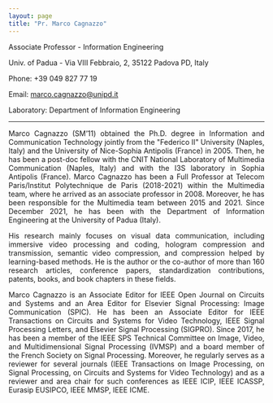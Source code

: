 ```yaml
---
layout: page
title: "Pr. Marco Cagnazzo"
---
```


Associate Professor - Information Engineering

Univ. of Padua - Via VIII Febbraio, 2, 35122 Padova PD, Italy

Phone: +39 049 827 77 19

Email: <a href="mailto:marco.cagnazzo@unipd.it">marco.cagnazzo@unipd.it</a>

Laboratory: Department of Information Engineering

---

<div style="text-align: justify"> Marco Cagnazzo (SM’11) obtained the Ph.D. degree in Information and Communication Technology jointly from the "Federico II" University (Naples, Italy) and the University of Nice-Sophia Antipolis (France) in 2005. Then, he has been a post-doc fellow with the CNIT National Laboratory of Multimedia Communication (Naples, Italy) and with the I3S laboratory in Sophia Antipolis (France). Marco Cagnazzo has been a Full Professor at Telecom Paris/Institut Polytechnique de Paris (2018-2021) within the Multimedia team, where he arrived as an associate professor in 2008. Moreover, he has been responsible for the Multimedia team between 2015 and 2021. Since December 2021, he has been with the Department of Information Engineering at the University of Padua (Italy). <br>

 His research mainly focuses on visual data communication, including immersive video processing and coding, hologram compression and transmission, semantic video compression, and compression helped by learning-based methods. He is the author or the co-author of more than 160 research articles, conference papers, standardization contributions, patents, books, and book chapters in these fields. <br>

 Marco Cagnazzo is an Associate Editor for IEEE Open Journal on Circuits and Systems and an Area Editor for Elsevier Signal Processing: Image Communication (SPIC). He has been an Associate Editor for IEEE Transactions on Circuits and Systems for Video Technology, IEEE Signal Processing Letters, and Elsevier Signal Processing (SIGPRO). Since 2017, he has been a member of the IEEE SPS Technical Committee on Image, Video, and Multidimensional Signal Processing (IVMSP) and a board member of the French Society on Signal Processing. Moreover, he regularly serves as a reviewer for several journals (IEEE Transactions on Image Processing, on Signal Processing, on Circuits and Systems for Video Technology) and as a reviewer and area chair for such conferences as IEEE ICIP, IEEE ICASSP, Eurasip EUSIPCO, IEEE MMSP, IEEE ICME.</div>
